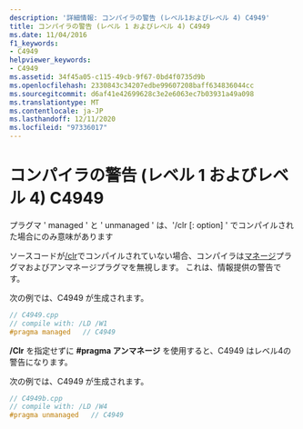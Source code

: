 ```yaml
---
description: '詳細情報: コンパイラの警告 (レベル1およびレベル 4) C4949'
title: コンパイラの警告 (レベル 1 およびレベル 4) C4949
ms.date: 11/04/2016
f1_keywords:
- C4949
helpviewer_keywords:
- C4949
ms.assetid: 34f45a05-c115-49cb-9f67-0bd4f0735d9b
ms.openlocfilehash: 2330843c34207edbe99607208baff634836044cc
ms.sourcegitcommit: d6af41e42699628c3e2e6063ec7b03931a49a098
ms.translationtype: MT
ms.contentlocale: ja-JP
ms.lasthandoff: 12/11/2020
ms.locfileid: "97336017"
---
```

# <a name="compiler-warning-level-1-and-level-4-c4949"></a>コンパイラの警告 (レベル 1 およびレベル 4) C4949

プラグマ ' managed ' と ' unmanaged ' は、'/clr [: option] ' でコンパイルされた場合にのみ意味があります

ソースコードが[/clr](../../build/reference/clr-common-language-runtime-compilation.md)でコンパイルされていない場合、コンパイラは[マネージ](../../preprocessor/managed-unmanaged.md)プラグマおよびアンマネージプラグマを無視します。 これは、情報提供の警告です。

次の例では、C4949 が生成されます。

```cpp
// C4949.cpp
// compile with: /LD /W1
#pragma managed   // C4949
```

**/Clr** を指定せずに **#pragma アンマネージ** を使用すると、C4949 はレベル4の警告になります。

次の例では、C4949 が生成されます。

```cpp
// C4949b.cpp
// compile with: /LD /W4
#pragma unmanaged   // C4949
```
